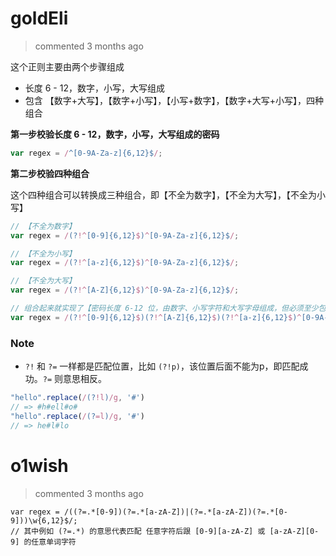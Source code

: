 
# goldEli 
 > commented 3 months ago 

这个正则主要由两个步骤组成
* 长度 6 - 12，数字，小写，大写组成
* 包含 【数字+大写】，【数字+小写】，【小写+数字】，【数字+大写+小写】，四种组合

**第一步校验长度 6 - 12，数字，小写，大写组成的密码**


```javascript
var regex = /^[0-9A-Za-z]{6,12}$/;

```
**第二步校验四种组合**

这个四种组合可以转换成三种组合，即【不全为数字】，【不全为大写】，【不全为小写】

```javascript
// 【不全为数字】
var regex = /(?!^[0-9]{6,12}$)^[0-9A-Za-z]{6,12}$/;

// 【不全为小写】
var regex = /(?!^[a-z]{6,12}$)^[0-9A-Za-z]{6,12}$/;

// 【不全为大写】
var regex = /(?!^[A-Z]{6,12}$)^[0-9A-Za-z]{6,12}$/;

// 组合起来就实现了【密码长度 6-12 位，由数字、小写字符和大写字母组成，但必须至少包括 2 种。】
var regex = /(?!^[0-9]{6,12}$)(?!^[A-Z]{6,12}$)(?!^[a-z]{6,12}$)^[0-9A-Za-z]{6,12}$/;

```
### Note

* `?!` 和 `?=` 一样都是匹配位置，比如 `(?!p)`，该位置后面不能为p，即匹配成功。`?=` 则意思相反。


```javascript
"hello".replace(/(?!l)/g, '#')
// => #h#ell#o# 
"hello".replace(/(?=l)/g, '#')
// => he#l#lo

```

# o1wish 
 > commented 3 months ago 


```
var regex = /((?=.*[0-9])(?=.*[a-zA-Z])|(?=.*[a-zA-Z])(?=.*[0-9]))\w{6,12}$/;
// 其中例如 (?=.*) 的意思代表匹配 任意字符后跟 [0-9][a-zA-Z] 或 [a-zA-Z][0-9] 的任意单词字符

```
